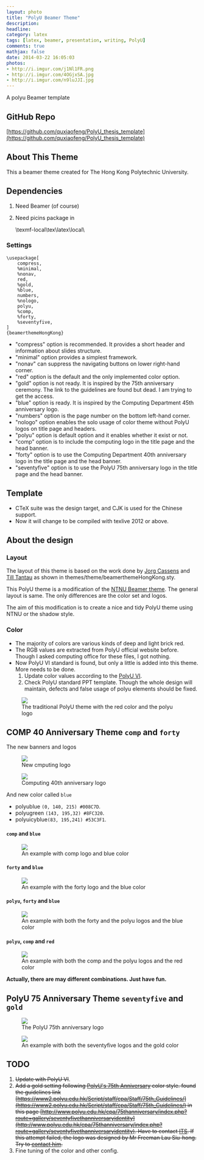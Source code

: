 ```yaml
---
layout: photo
title: "PolyU Beamer Theme"
description:
headline:
category: latex
tags: [latex, beamer, presentation, writing, PolyU]
comments: true
mathjax: false
date: 2014-03-22 16:05:03
photos:
- http://i.imgur.com/j1Nl1FR.png
- http://i.imgur.com/4OGjxSA.jpg
- http://i.imgur.com/n9luJJI.jpg
---
```


A polyu Beamer template

<!--more-->

## GitHub Repo

[https://github.com/quxiaofeng/PolyU_thesis_template](https://github.com/quxiaofeng/PolyU_thesis_template)

## About This Theme

This a beamer theme created for The Hong Kong Polytechnic University.

## Dependencies

1. Need Beamer (of course)
2. Need picins package in


    \texmf-local\tex\latex\local\



### Settings

    \usepackage[
        compress,
        %minimal,
        %nonav,
        red,
        %gold,
        %blue,
        numbers,
        %nologo,
        polyu,
        %comp,
        %forty,
        %seventyfive,
    ]
    {beamerthemeHongKong}

+ "compress" option is recommended. It provides a short header and information about slides structure.
+ "minimal" option provides a simplest framework.
+ "nonav" can suppress the navigating buttons on lower right-hand corner.
+ "red" option is the default and the only implemented color option.
+ "gold" option is not ready. It is inspired by the 75th anniversary ceremony. The link to the guidelines are found but dead. I am trying to get the access.
+ "blue" option is ready. It is inspired by the Computing Department 45th anniversary logo.
+ "numbers" option is the page number on the bottom left-hand corner.
+ "nologo" option enables the solo usage of color theme without PolyU logos on title page and headers.
+ "polyu" option is default option and it enables whether it exist or not.
+ "comp" option is to include the computing logo in the title page and the head banner.
+ "forty" option is to use the Computing Department 40th anniversary logo in the title page and the head banner.
+ "seventyfive" option is to use the PolyU 75th anniversary logo in the title page and the head banner.


## Template

+ CTeX suite was the design target, and CJK is used for the Chinese support.
+ Now it will change to be compiled with texlive 2012 or above.

## About the design

### Layout

The layout of this theme is based on the work done by [Jorg Cassens](http://cassens.org/) and [Till Tantau](http://www.tcs.uni-luebeck.de/mitarbeiter/tantau/) as shown in themes/theme/beamerthemeHongKong.sty.

This PolyU theme is a modification of the [NTNU Beamer theme](http://story.idi.ntnu.no/~cassens/blog/archives/39-A-Beamer-theme-for-NTNU.html). The general layout is same. The only differences are the color set and logos.

The aim of this modification is to create a nice and tidy PolyU theme using NTNU or the shadow style.

### Color

+ The majority of colors are various kinds of deep and light brick red.
+ The RGB values are extracted from PolyU official website before. Though I asked computing office for these files, I got nothing.
+ Now PolyU VI standard is found, but only a little is added into this theme. More needs to be done.
  1. Update color values according to the [PolyU VI](http://www.polyu.edu.hk/cpa/polyu/index.php?option=com_content&view=article&id=156&Itemid=48).
  2. Check PolyU standard PPT template. Though the whole design will maintain, defects and false usage of polyu elements should be fixed.

<figure>
  <img src="http://i.imgur.com/j1Nl1FR.png">
  <figcaption>
  The traditional PolyU theme with the red color and the polyu logo
  </figcaption>
</figure>



## COMP 40 Anniversary Theme `comp` and `forty`

The new banners and logos

<figure>
  <img src="http://i.imgur.com/RwKwlNG.jpg">
  <figcaption>
  New cmputing logo
  </figcaption>
</figure>

<figure>
  <img src="http://i.imgur.com/NlTejiH.jpg">
  <figcaption>
  Computing 40th anniversary logo
  </figcaption>
</figure>

And new color called `blue`

+ polyublue `(0, 140, 215) #008C7D`.
+ polyugreen `(143, 195,32) #8FC320`.
+ polyuicyblue`(83, 195,241) #53C3F1`.

#### `comp` and `blue` ####

<figure>
  <img src="http://i.imgur.com/4OGjxSA.jpg">
  <figcaption>
  An example with comp logo and blue color
  </figcaption>
</figure>

#### `forty` and `blue` ####

<figure>
  <img src="http://i.imgur.com/f4fARax.jpg">
  <figcaption>
  An example with the forty logo and the blue color
  </figcaption>
</figure>

#### `polyu`, `forty` and `blue` ####

<figure>
  <img src="http://i.imgur.com/AqpXt7C.jpg">
  <figcaption>
  An example with both the forty and the polyu logos and the blue color
  </figcaption>
</figure>

#### `polyu`, `comp` and `red` ####

<figure>
  <img src="http://i.imgur.com/aPY8hKY.jpg">
  <figcaption>
  An example with both the comp and the polyu logos and the red color
  </figcaption>
</figure>

**Actually, there are may different combinations. Just have fun.**

## PolyU 75 Anniversary Theme `seventyfive` and `gold`

<figure>
  <img src="http://i.imgur.com/0zqAyWG.png">
  <figcaption>
  The PolyU 75th anniversary logo
  </figcaption>
</figure>

<figure>
  <img src="http://i.imgur.com/n9luJJI.jpg">
  <figcaption>
  An example with both the seventyfive logos and the gold color
  </figcaption>
</figure>

## TODO

1. <del>Update with PolyU VI</del>.
2. <del>Add a gold setting following [PolyU's 75th Anniversary](http://75.polyu.hk/) color style. found the guidelines link [https://www2.polyu.edu.hk/Script/staff/cpa/Staff/75th_Guidelines/](https://www2.polyu.edu.hk/Script/staff/cpa/Staff/75th_Guidelines/) in this page [http://www.polyu.edu.hk/cpa/75thanniversary/index.php?route=gallery/seventyfivethanniversaryidentity](http://www.polyu.edu.hk/cpa/75thanniversary/index.php?route=gallery/seventyfivethanniversaryidentity). Have to contact [ITS](http://www.polyu.edu.hk/~its/aboutits/aboutits_04.html). If this attempt failed, the logo was designed by Mr Freeman Lau Siu-hong. Try to [contact him](http://www.freemanlau.com/en/index.html).</del>
3. Fine tuning of the color and other config.

